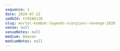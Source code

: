```yaml
---
sequence: 1
date: 2020-07-22
imdbId: tt9580138
slug: mortal-kombat-legends-scorpions-revenge-2020
venue: null
venueNotes: null
medium: Amazon
mediumNotes: null
---
```


